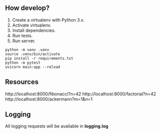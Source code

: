 ## How develop?

1. Create a virtualenv with Python 3.x.
2. Activate virtualenv.
3. Install dependencies.
4. Run tests.
5. Run server.

```console
python -m venv .venv
source .venv/bin/activate
pip install -r requirements.txt
python -m pytest
uvicorn main:app --reload
```

## Resources
http://localhost:8000/fibonacci?n=42
http://localhost:8000/factorial?n=42
http://localhost:8000/ackermann?m=1&n=1

## Logging
All logging requests will be available in __logging.log__